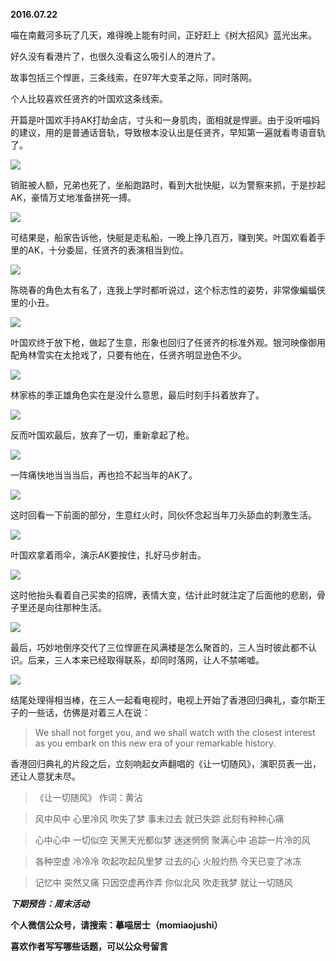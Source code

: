 
          
            
**2016.07.22**

喵在南戴河多玩了几天，难得晚上能有时间，正好赶上《树大招风》蓝光出来。

好久没有看港片了，也很久没看这么吸引人的港片了。

故事包括三个悍匪，三条线索，在97年大变革之际，同时落网。

个人比较喜欢任贤齐的叶国欢这条线索。

开篇是叶国欢手持AK打劫金店，寸头和一身肌肉，面相就是悍匪。由于没听喵妈的建议，用的是普通话音轨，导致根本没认出是任贤齐，早知第一遍就看粤语音轨了。




![](//upload-images.jianshu.io/upload_images/51001-234520f882b3ae76.jpg)




销赃被人额，兄弟也死了，坐船跑路时，看到大批快艇，以为警察来抓，于是抄起AK，豪情万丈地准备拼死一搏。




![](//upload-images.jianshu.io/upload_images/51001-48af4d8190d3c3d6.jpg)




可结果是，船家告诉他，快艇是走私船，一晚上挣几百万，赚到笑。叶国欢看着手里的AK，十分委屈，任贤齐的表演相当到位。




![](//upload-images.jianshu.io/upload_images/51001-754455b4d4e28971.jpg)




陈晓春的角色太有名了，连我上学时都听说过，这个标志性的姿势，非常像蝙蝠侠里的小丑。




![](//upload-images.jianshu.io/upload_images/51001-dcc400c3d19b7117.jpg)




叶国欢终于放下枪，做起了生意，形象也回归了任贤齐的标准外观。银河映像御用配角林雪实在太抢戏了，只要有他在，任贤齐明显逊色不少。




![](//upload-images.jianshu.io/upload_images/51001-8f87a492fcb73c1c.jpg)




林家栋的季正雄角色实在是没什么意思，最后时刻手抖着放弃了。




![](//upload-images.jianshu.io/upload_images/51001-5af89cb0ac12df02.jpg)




反而叶国欢最后，放弃了一切，重新拿起了枪。




![](//upload-images.jianshu.io/upload_images/51001-b5e41dc2175767a6.jpg)




一阵痛快地当当当后，再也捡不起当年的AK了。




![](//upload-images.jianshu.io/upload_images/51001-d71facf2c93de6fb.jpg)




这时回看一下前面的部分，生意红火时，同伙怀念起当年刀头舔血的刺激生活。




![](//upload-images.jianshu.io/upload_images/51001-6a6c45c92c864cbb.jpg)




叶国欢拿着雨伞，演示AK要按住，扎好马步射击。




![](//upload-images.jianshu.io/upload_images/51001-1bbdb71335ac9da0.jpg)




这时他抬头看着自己买卖的招牌，表情大变，估计此时就注定了后面他的悲剧，骨子里还是向往那种生活。




![](//upload-images.jianshu.io/upload_images/51001-d31dc8245b055f46.jpg)




最后，巧妙地倒序交代了三位悍匪在风满楼是怎么聚首的，三人当时彼此都不认识。后来，三人本来已经取得联系，却同时落网，让人不禁唏嘘。




![](//upload-images.jianshu.io/upload_images/51001-8c944691494f6057.jpg)




结尾处理得相当棒，在三人一起看电视时，电视上开始了香港回归典礼，查尔斯王子的一些话，仿佛是对着三人在说：
>We shall not forget you,
and we shall watch with the closest interest
as you embark on this new era of your remarkable history.



香港回归典礼的片段之后，立刻响起女声翻唱的《让一切随风》，演职员表一出，还让人意犹未尽。
>《让一切随风》
作词：黄沾


>风中风中 心里冷风
吹失了梦
事未过去 就已失踪
此刻有种种心痛


>心中心中 一切似空
天黑天光都似梦
迷迷惘惘 聚满心中
追踪一片冷的风


>各种空虚 冷冷冷
吹起吹起风里梦
过去的心 火般灼热
今天已变了冰冻


>记忆中 突然又痛
只因空虚再作弄
你似北风 吹走我梦
就让一切随风




***下期预告：周末活动***


**个人微信公众号，请搜索：摹喵居士（momiaojushi）**

**喜欢作者写写哪些话题，可以公众号留言**

          
        